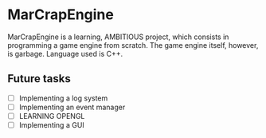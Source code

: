 # MarCrapEngine

MarCrapEngine is a learning, AMBITIOUS project, which consists in programming a game engine from scratch. The game engine itself, however, is garbage. Language used is C++.

## Future tasks

- [ ] Implementing a log system
- [ ] Implementing an event manager
- [ ] LEARNING OPENGL
- [ ] Implementing a GUI
